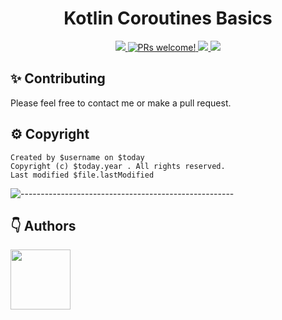 <h1 align="center"> Kotlin Coroutines Basics </h1>

<p align="center">
  <a href="https://www.apache.org/licenses/LICENSE-2.0">
    <img src="https://img.shields.io/badge/license-Apache%20License%202.0-blue.svg?style=flat"/>
  </a>
  <a href="https://reactnative.dev/docs/contributing">
    <img src="https://img.shields.io/badge/PRs-welcome-brightgreen.svg" alt="PRs welcome!" />
  </a>
  <a href="https://confluence.jetbrains.com/display/ALL/JetBrains+on+GitHub">
    <img src="https://jb.gg/badges/official.svg"/>
  </a>
  </a>
  <a href="http://kotlinlang.org">
    <img src="https://img.shields.io/badge/kotlin-1.8.0-blue.svg?logo=kotlin"/>
  </a>
</p>

## ✨ Contributing

Please feel free to contact me or make a pull request.
## ⚙️ Copyright

```
Created by $username on $today
Copyright (c) $today.year . All rights reserved.
Last modified $file.lastModified
```

![-----------------------------------------------------](https://raw.githubusercontent.com/andreasbm/readme/master/assets/lines/colored.png)

## 👇 Authors

<p>
    <a href="https://nphausg.medium.com/" target="_blank">
    <img src="https://avatars2.githubusercontent.com/u/13111806?s=400&u=f09b6160dbbe2b7eeae0aeb0ab4efac0caad57d7&v=4" width="96" height="96">
    </a>
</p>

